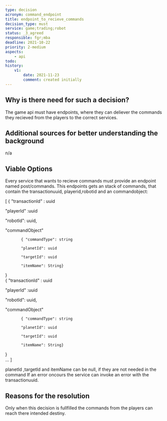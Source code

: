 ```yaml
---
type: decision
acronym: command_endpoint 
title: endpoint_to_recieve_commands
decision_type: must
service: game;trading;robot
status: _3_agreed
responsible: fgr;mba
deadline: 2021-10-22
priority: 2-medium
aspects: 
    - api
todo:
history:
    v1:
        date: 2021-11-23
        comment: created initially
---
```


## Why is there need for such a decision?

The game api must have endpoints, where they can deliever the commands they recieved from the players to the correct services.

## Additional sources for better understanding the background

n/a

## Viable Options

Every service that wants to recieve commands must provide an endpoint named post/commands.
This endpoints gets an stack of commands, that contain the transactionuuid, playerid,robotid and an commandobject:

[
  { 
  "transactionId" : uuid 

  "playerId" :uuid 
  
  "robotId": uuid, 
  
  "commandObject"
  
           { "commandType": string

           "planetId": uuid
           
           "targetId": uuid

           "itemName": String}
   }   
    { 
  "transactionId" : uuid 

  "playerId" :uuid 
  
  "robotId": uuid, 
  
  "commandObject"
  
           { "commandType": string

           "planetId": uuid
           
           "targetId": uuid

           "itemName": String}
   }     
   ...
]

planetId ,targetId and itemName can be null, if they are not needed in the command
If an error oncours the service can invoke an error with the transactionuuid.

## Reasons for the resolution

Only when this decision is fullfilled the commands from the players can reach there intended destiny.
